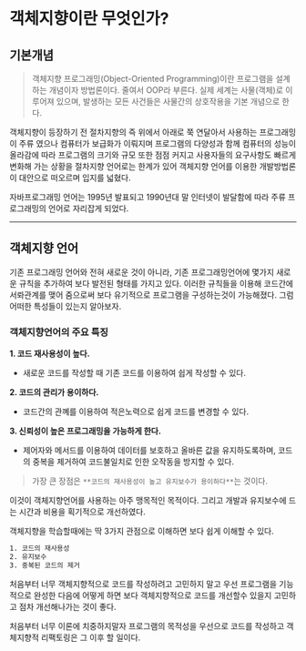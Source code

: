 # 객체지향이란 무엇인가?

## 기본개념

> 객체지향 프로그래밍(Object-Oriented Programming)이란 프로그램을 설계하는 개념이자 방법론이다. 
줄여서 OOP라 부른다.
실제 세계는 사물(객체)로 이루어져 있으며, 발생하는 모든 사건들은 사물간의 상호작용을 기본 개념으로 한다.

객체지향이 등장하기 전 절차지향의 즉 위에서 아래로 쭉 연달아서 사용하는 프로그래밍이 주류 였으나
컴퓨터가 보급화가 이뤄지며 프로그램의 다양성과 함께 컴퓨터의 성능이 올라감에 따라 프로그램의 크기와 규모 또한 점점 커지고 사용자들의 요구사항도 빠르게 변화해 가는 상황을 절차지향 언어로는 한계가 있어 객체지향 언어를 이용한 개발방법론이 대안으로 떠오르며 입지를 넓혔다.

자바프로그래밍 언어는 1995년 발표되고 1990년대 말 인터넷이 발달함에 따라 주류 프로그래밍의 언어로 자리잡게 되었다.

---

## 객체지향 언어

기존 프로그래밍 언어와 전혀 새로운 것이 아니라, 기존 프로그래밍언어에 몇가지 새로운 규칙을 추가하여 보다 발전된 형태를 가지고 있다.
이러한 규칙들을 이용해 코드간에 서롸관계를 맺어 줌으로써 보다 유기적으로 프로그램을 구성하는것이 가능해졌다. 그럼 어떠한 특성들이 있는지 알아보자.

### 객체지향언어의 주요 특징

**1. 코드 재사용성이 높다.**

- 새로운 코드를 작성할 때 기존 코드를 이용하여 쉽게 작성할 수 있다.

**2. 코드의 관리가 용이하다.**

- 코드간의 관꼐를 이용하여 적은노력으로 쉽게 코드를 변경할 수 있다.

**3. 신뢰성이 높은 프로그래밍을 가능하게 한다.**

- 제어자와 메서드를 이용하여 데이터를 보호하고 올바른 값을 유지하도록하며, 코드의 중복을 제거하여 코드불일치로 인한 오작동을 방지할 수 있다.

>가장 큰 장점은 `**코드의 재사용성이 높고 유지보수가 용이하다**`는 것이다.

이것이 객체지향언어를 사용하는 아주 맹목적인 목적이다.
그리고 개발과 유지보수에 드는 시간과 비용을 획기적으로 개선하였다.

객체지향을 학습할때에는 딱 3가지 관점으로 이해하면 보다 쉽게 이해할 수 있다.

```bash
1. 코드의 재사용성 
2. 유지보수
3. 중복된 코드의 제거
```

처음부터 너무 객체지향적으로 코드를 작성하려고 고민하지 말고
우선 프로그램을 기능적으로 완성한 다음에 어떻게 하면 보다 객체지향적으로 코드를 개선할수 있을지
고민하고 점차 개선해나가는 것이 좋다.

처음부터 너무 이론에 치중하지말자 프로그램의 목적성을 우선으로 코드를 작성하고 객체지향적 리팩토링은
그 이후 할 일이다.
